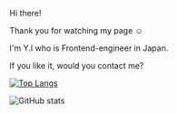 Hi there!

Thank you for watching my page ☺️

I'm Y.I who is Frontend-engineer in Japan. 

If you like it, would you contact me?

[![Top Langs](https://github-readme-stats.vercel.app/api/top-langs/?username=london-newyork&hide=HTML,CSS,SCSS,Blade&langs_count=10)](https://github.com/anuraghazra/github-readme-stats)


![GitHub stats](https://github-readme-stats.vercel.app/api?username=london-newyork&count_private=true)

